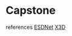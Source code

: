 # Capstone

references
[ESDNet](https://github.com/CVMI-Lab/UHDM)
[X3D](https://github.com/facebookresearch/SlowFast) 

